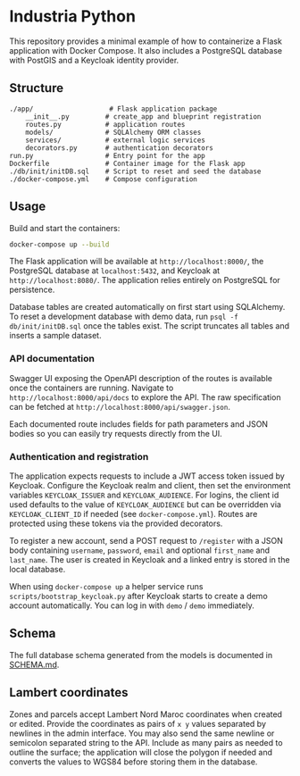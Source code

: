 # Industria Python

This repository provides a minimal example of how to containerize a Flask application with Docker Compose. It also includes a PostgreSQL database with PostGIS and a Keycloak identity provider.

## Structure

```
./app/                   # Flask application package
    __init__.py         # create_app and blueprint registration
    routes.py           # application routes
    models/             # SQLAlchemy ORM classes
    services/           # external logic services
    decorators.py       # authentication decorators
run.py                  # Entry point for the app
Dockerfile              # Container image for the Flask app
./db/init/initDB.sql    # Script to reset and seed the database
./docker-compose.yml    # Compose configuration
```

## Usage

Build and start the containers:

```bash
docker-compose up --build
```
The Flask application will be available at `http://localhost:8000/`, the PostgreSQL database at `localhost:5432`, and Keycloak at `http://localhost:8080/`.
The application relies entirely on PostgreSQL for persistence.

Database tables are created automatically on first start using SQLAlchemy.
To reset a development database with demo data, run `psql -f db/init/initDB.sql`
once the tables exist. The script truncates all tables and inserts a sample
dataset.

### API documentation

Swagger UI exposing the OpenAPI description of the routes is available once the
containers are running. Navigate to `http://localhost:8000/api/docs` to explore
the API. The raw specification can be fetched at
`http://localhost:8000/api/swagger.json`.

Each documented route includes fields for path parameters and JSON bodies so you
can easily try requests directly from the UI.

### Authentication and registration

The application expects requests to include a JWT access token issued by
Keycloak. Configure the Keycloak realm and client, then set the environment
variables `KEYCLOAK_ISSUER` and `KEYCLOAK_AUDIENCE`.
For logins, the client id used defaults to the value of
`KEYCLOAK_AUDIENCE` but can be overridden via `KEYCLOAK_CLIENT_ID`
if needed (see `docker-compose.yml`).
Routes are protected using these tokens via the provided decorators.

To register a new account, send a POST request to `/register` with a JSON body
containing `username`, `password`, `email` and optional `first_name` and
`last_name`. The user is created in Keycloak and a linked entry is stored in the
local database.

When using `docker-compose up` a helper service runs `scripts/bootstrap_keycloak.py`
after Keycloak starts to create a demo account automatically. You can log in
with `demo` / `demo` immediately.

## Schema

The full database schema generated from the models is documented in [SCHEMA.md](SCHEMA.md).

## Lambert coordinates

Zones and parcels accept Lambert Nord Maroc coordinates when created or edited.
Provide the coordinates as pairs of `x y` values separated by newlines in the
admin interface. You may also send the same newline or semicolon separated
string to the API.  Include as many pairs as needed to outline the surface; the
application will close the polygon if needed and converts the values to WGS84
before storing them in the database.
